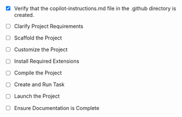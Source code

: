 <!-- Use this file to provide workspace-specific custom instructions to Copilot. For more details, visit https://code.visualstudio.com/docs/copilot/copilot-customization#_use-a-githubcopilotinstructionsmd-file -->
- [x] Verify that the copilot-instructions.md file in the .github directory is created.

- [ ] Clarify Project Requirements
	<!-- Project is a full-stack SaaS forex AI trading platform with NestJS backend, Next.js frontend, Prisma ORM, PostgreSQL, Stripe subscriptions -->

- [ ] Scaffold the Project
	<!-- Create monorepo structure with backend and frontend -->

- [ ] Customize the Project
	<!-- Implement all features: auth, subscriptions, trading, AI models, commission logic -->

- [ ] Install Required Extensions
	<!-- Install necessary VS Code extensions for development -->

- [ ] Compile the Project
	<!-- Install dependencies and ensure compilation works -->

- [ ] Create and Run Task
	<!-- Set up development tasks for running backend and frontend -->

- [ ] Launch the Project
	<!-- Set up development environment -->

- [ ] Ensure Documentation is Complete
	<!-- Complete README and documentation -->
